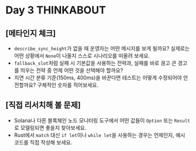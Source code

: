 # Day 3 THINKABOUT

## [메타인지 체크]
- `describe_sync_height`가 없을 때 운영자는 어떤 메시지를 보게 될까요? 실제로는 어떤 상황에서 `None`이 나올지 스스로 시나리오를 떠올려 보세요.
- `fallback_slot`처럼 실패 시 기본값을 사용하는 전략과, 실패를 바로 끊고 큰 경고를 띄우는 전략 중 언제 어떤 것을 선택해야 할까요?
- 지연 시간 분류 기준(150ms, 400ms)을 바꾼다면 테스트는 어떻게 수정되어야 안전할까요? 구체적인 숫자를 적어보세요.

## [직접 리서치해 볼 문제]
- Solana나 다른 블록체인 노드 모니터링 도구에서 어떤 값들이 `Option` 또는 `Result`로 모델링되면 좋을지 찾아보세요.
- Rust에서 `match` 대신 `if let`이나 `while let`을 사용하는 경우는 언제인지, 예시 코드를 직접 작성해 보세요.
